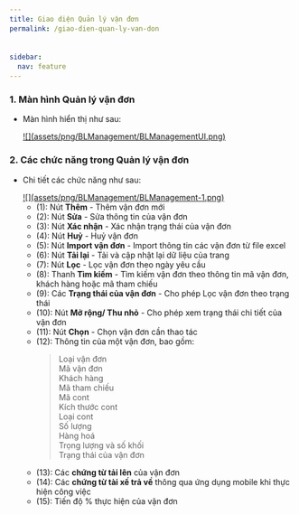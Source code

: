 ```yaml
---
title: Giao diện Quản lý vận đơn
permalink: /giao-dien-quan-ly-van-don


sidebar:
  nav: feature
---
```


### **1. Màn hình Quản lý vận đơn**

* Màn hình hiển thị như sau:

    <a href='assets/png/BLManagement/BLManagementUI.png'>
        ![](assets/png/BLManagement/BLManagementUI.png)
    </a>

### **2. Các chức năng trong Quản lý vận đơn**

* Chi tiết các chức năng như sau:

    <a href='assets/png/BLManagement/BLManagement-1.png'>
        ![](assets/png/BLManagement/BLManagement-1.png)
    </a>

  * (1): Nút **Thêm** - Thêm vận đơn mới
  * (2): Nút **Sửa** - Sửa thông tin của vận đơn
  * (3): Nút **Xác nhận** - Xác nhận trạng thái của vận đơn
  * (4): Nút **Huỷ** - Huỷ vận đơn
  * (5): Nút **Import vận đơn** - Import thông tin các vận đơn từ file excel
  * (6): Nút **Tải lại** - Tải và cập nhật lại dữ liệu của trang
  * (7): Nút **Lọc** - Lọc vận đơn theo ngày yêu cầu
  * (8): Thanh **Tìm kiếm** - Tìm kiếm vận đơn theo thông tin mã vận đơn, khách hàng hoặc mã tham chiếu
  * (9): Các **Trạng thái của vận đơn** - Cho phép Lọc vận đơn theo trạng thái
  * (10): Nút **Mở rộng/ Thu nhỏ** - Cho phép xem trạng thái chi tiết của vận đơn
  * (11): Nút **Chọn** - Chọn vận đơn cần thao tác
  * (12): Thông tin của một vận đơn, bao gồm:
    >Loại vận đơn  
    >Mã vận đơn  
    >Khách hàng  
    >Mã tham chiếu  
    >Mã cont  
    >Kích thước cont   
    >Loại cont  
    >Số lượng  
    >Hàng hoá  
    >Trọng lượng và số khối  
    >Trạng thái của vận đơn  
  * (13): Các **chứng từ tải lên** của vận đơn 
  * (14): Các **chứng từ tài xế trả về** thông qua ứng dụng mobile khi thực hiện công việc 
  * (15): Tiến độ % thực hiện của vận đơn


